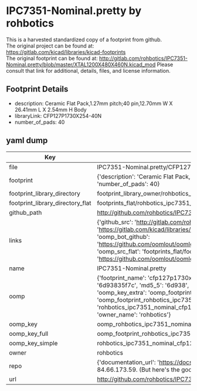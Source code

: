 # IPC7351-Nominal.pretty by rohbotics  
This is a harvested standardized copy of a footprint from github.  
The original project can be found at:  
https://gitlab.com/kicad/libraries/kicad-footprints  
The original footprint can be found at:
http://gitlab.com/rohbotics/IPC7351-Nominal.pretty/blob/master/XTAL1200X480X460N.kicad_mod
Please consult that link for additional, details, files, and license information.  
## Footprint Details
* description: Ceramic Flat Pack,1.27mm pitch;40 pin,12.70mm W X 26.41mm L X 2.54mm H Body  
* libraryLink: CFP127P1730X254-40N  
* number_of_pads: 40  
## yaml dump  
| Key | Value |  
| --- | --- |  
| file | IPC7351-Nominal.pretty/CFP127P1730X254-40N.kicad_mod |  
| footprint | {'description': 'Ceramic Flat Pack,1.27mm pitch;40 pin,12.70mm W X 26.41mm L X 2.54mm H Body', 'libraryLink': 'CFP127P1730X254-40N', 'number_of_pads': 40} |  
| footprint_library_directory | footprint_library_owner/rohbotics_IPC7351-Nominal.pretty |  
| footprint_library_directory_flat | footprints_flat/rohbotics_ipc7351_nominal_cfp127p1730x254_40n/working |  
| github_path | http://github.com/rohbotics/IPC7351-Nominal.pretty/blob/master/CFP127P1730X254-40N.kicad_mod |  
| links | {'github_src': 'http://gitlab.com/rohbotics/IPC7351-Nominal.pretty/blob/master/XTAL1200X480X460N.kicad_mod', 'github_src_repo': 'https://gitlab.com/kicad/libraries/kicad-footprints', 'oomp_bot': 'footprints/rohbotics_ipc7351_nominal_cfp127p1730x254_40n/working', 'oomp_bot_github': 'https://github.com/oomlout/oomlout_oomp_footprint_bot/tree/main/footprints/rohbotics_ipc7351_nominal_cfp127p1730x254_40n/working', 'oomp_src_flat': 'footprints_flat/footprints_flat/rohbotics_ipc7351_nominal_cfp127p1730x254_40n/working', 'oomp_src_flat_github': 'https://github.com/oomlout/oomlout_oomp_footprint_src/tree/main/footprints_flat/rohbotics_ipc7351_nominal_cfp127p1730x254_40n/working'} |  
| name | IPC7351-Nominal.pretty |  
| oomp | {'footprint_name': 'cfp127p1730x254_40n', 'library_name': 'ipc7351_nominal', 'md5': '6d93835f7cb27ec72e9b72ad0fad1ae0', 'md5_10': '6d93835f7c', 'md5_5': '6d938', 'md5_6': '6d9383', 'oomp_key': 'oomp_rohbotics_ipc7351_nominal_cfp127p1730x254_40n', 'oomp_key_extra': 'oomp_footprint_rohbotics_ipc7351_nominal_cfp127p1730x254_40n', 'oomp_key_full': 'oomp_footprint_rohbotics_ipc7351_nominal_cfp127p1730x254_40n_6d9383', 'oomp_key_simple': 'rohbotics_ipc7351_nominal_cfp127p1730x254_40n', 'original_filename': 'IPC7351-Nominal.pretty/CFP127P1730X254-40N.kicad_mod', 'owner_name': 'rohbotics'} |  
| oomp_key | oomp_rohbotics_ipc7351_nominal_cfp127p1730x254_40n |  
| oomp_key_full | oomp_footprint_rohbotics_ipc7351_nominal_cfp127p1730x254_40n |  
| oomp_key_simple | rohbotics_ipc7351_nominal_cfp127p1730x254_40n |  
| owner | rohbotics |  
| repo | {'documentation_url': 'https://docs.github.com/rest/overview/resources-in-the-rest-api#rate-limiting', 'message': "API rate limit exceeded for 84.66.173.59. (But here's the good news: Authenticated requests get a higher rate limit. Check out the documentation for more details.)"} |  
| url | http://github.com/rohbotics/IPC7351-Nominal.pretty |  


